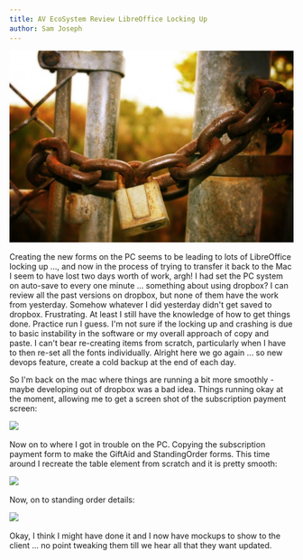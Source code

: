 ```yaml
---
title: AV EcoSystem Review LibreOffice Locking Up
author: Sam Joseph
---
```


![lock](../images/lock.jpg)

Creating the new forms on the PC seems to be leading to lots of LibreOffice locking up ..., and now in the process of trying to transfer it back to the Mac I seem to have lost two days worth of work, argh!  I had set the PC system on auto-save to every one minute ... something about using dropbox?  I can review all the past versions on dropbox, but none of them have the work from yesterday.  Somehow whatever I did yesterday didn't get saved to dropbox.  Frustrating.  At least I still have the knowledge of how to get things done.  Practice run I guess.  I'm not sure if the locking up and crashing is due to basic instability in the software or my overall approach of copy and paste.  I can't bear re-creating items from scratch, particularly when I have to then re-set all the fonts individually.  Alright here we go again ... so new devops feature, create a cold backup at the end of each day.

So I'm back on the mac where things are running a bit more smoothly - maybe developing out of dropbox was a bad idea.  Things running okay at the moment, allowing me to get a screen shot of the subscription payment screen:

![](https://dl.dropbox.com/s/d5a6ja8jvokiut4/Screenshot%202017-12-14%2010.35.49.png?dl=0)

Now on to where I got in trouble on the PC.  Copying the subscription payment form to make the GiftAid and StandingOrder forms.  This time around I recreate the table element from scratch and it is pretty smooth:

![](https://dl.dropbox.com/s/b9epna64eh9ty85/Screenshot%202017-12-14%2011.25.05.png?dl=0)

Now, on to standing order details:

![](https://dl.dropbox.com/s/63a2g5s1hgra9t2/Screenshot%202017-12-14%2010.48.44.png?dl=0)

Okay, I think I might have done it and I now have mockups to show to the client ... no point tweaking them till we hear all that they want updated.
